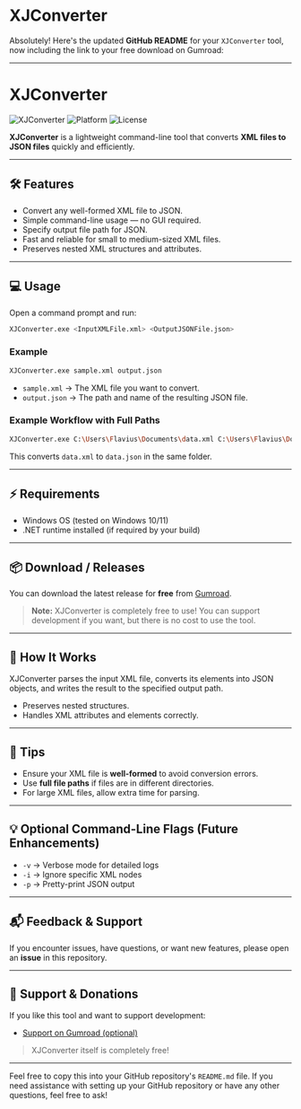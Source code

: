 # XJConverter

Absolutely! Here's the updated **GitHub README** for your `XJConverter` tool, now including the link to your free download on Gumroad:

---

# XJConverter

![XJConverter](https://img.shields.io/badge/XJConverter-XML%20to%20JSON-blue)
![Platform](https://img.shields.io/badge/Platform-Windows-green)
![License](https://img.shields.io/badge/License-MIT-orange)

**XJConverter** is a lightweight command-line tool that converts **XML files to JSON files** quickly and efficiently.

---

## 🛠 Features

* Convert any well-formed XML file to JSON.
* Simple command-line usage — no GUI required.
* Specify output file path for JSON.
* Fast and reliable for small to medium-sized XML files.
* Preserves nested XML structures and attributes.

---

## 💻 Usage

Open a command prompt and run:

```bash
XJConverter.exe <InputXMLFile.xml> <OutputJSONFile.json>
```

### Example

```bash
XJConverter.exe sample.xml output.json
```

* `sample.xml` → The XML file you want to convert.
* `output.json` → The path and name of the resulting JSON file.

### Example Workflow with Full Paths

```bash
XJConverter.exe C:\Users\Flavius\Documents\data.xml C:\Users\Flavius\Documents\data.json
```

This converts `data.xml` to `data.json` in the same folder.

---

## ⚡ Requirements

* Windows OS (tested on Windows 10/11)
* .NET runtime installed (if required by your build)

---

## 📦 Download / Releases

You can download the latest release for **free** from [Gumroad](https://cogbit.gumroad.com/l/xjconverter).

> **Note:** XJConverter is completely free to use! You can support development if you want, but there is no cost to use the tool.

---

## 📖 How It Works

XJConverter parses the input XML file, converts its elements into JSON objects, and writes the result to the specified output path.

* Preserves nested structures.
* Handles XML attributes and elements correctly.

---

## 🔧 Tips

* Ensure your XML file is **well-formed** to avoid conversion errors.
* Use **full file paths** if files are in different directories.
* For large XML files, allow extra time for parsing.

---

## 💡 Optional Command-Line Flags (Future Enhancements)

* `-v` → Verbose mode for detailed logs
* `-i` → Ignore specific XML nodes
* `-p` → Pretty-print JSON output

---

## 📬 Feedback & Support

If you encounter issues, have questions, or want new features, please open an **issue** in this repository.

---

## 📣 Support & Donations

If you like this tool and want to support development:

* [Support on Gumroad (optional)](https://cogbit.gumroad.com/l/xjconverter)

> XJConverter itself is completely free!

---

Feel free to copy this into your GitHub repository's `README.md` file. If you need assistance with setting up your GitHub repository or have any other questions, feel free to ask!

